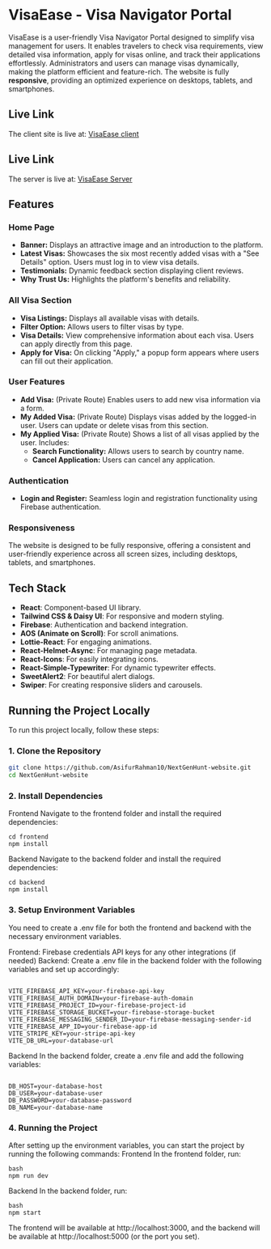 # VisaEase - Visa Navigator Portal

VisaEase is a user-friendly Visa Navigator Portal designed to simplify visa management for users. It enables travelers to check visa requirements, view detailed visa information, apply for visas online, and track their applications effortlessly. Administrators and users can manage visas dynamically, making the platform efficient and feature-rich. The website is fully **responsive**, providing an optimized experience on desktops, tablets, and smartphones.

## Live Link

The client site is live at: [VisaEase client](https://visaease-web.netlify.app/)

## Live Link

The server is live at: [VisaEase Server](https://visa-ease-server-one.vercel.app/)

## Features

### Home Page

- **Banner:** Displays an attractive image and an introduction to the platform.
- **Latest Visas:** Showcases the six most recently added visas with a "See Details" option. Users must log in to view visa details.
- **Testimonials:** Dynamic feedback section displaying client reviews.
- **Why Trust Us:** Highlights the platform's benefits and reliability.

### All Visa Section

- **Visa Listings:** Displays all available visas with details.
- **Filter Option:** Allows users to filter visas by type.
- **Visa Details:** View comprehensive information about each visa. Users can apply directly from this page.
- **Apply for Visa:** On clicking "Apply," a popup form appears where users can fill out their application.

### User Features

- **Add Visa:** (Private Route) Enables users to add new visa information via a form.
- **My Added Visa:** (Private Route) Displays visas added by the logged-in user. Users can update or delete visas from this section.
- **My Applied Visa:** (Private Route) Shows a list of all visas applied by the user. Includes:
  - **Search Functionality:** Allows users to search by country name.
  - **Cancel Application:** Users can cancel any application.

### Authentication

- **Login and Register:** Seamless login and registration functionality using Firebase authentication.

### Responsiveness

The website is designed to be fully responsive, offering a consistent and user-friendly experience across all screen sizes, including desktops, tablets, and smartphones.

## Tech Stack

- **React**: Component-based UI library.
- **Tailwind CSS & Daisy UI**: For responsive and modern styling.
- **Firebase**: Authentication and backend integration.
- **AOS (Animate on Scroll)**: For scroll animations.
- **Lottie-React**: For engaging animations.
- **React-Helmet-Async**: For managing page metadata.
- **React-Icons**: For easily integrating icons.
- **React-Simple-Typewriter**: For dynamic typewriter effects.
- **SweetAlert2**: For beautiful alert dialogs.
- **Swiper**: For creating responsive sliders and carousels.

## Running the Project Locally

To run this project locally, follow these steps:

### 1. Clone the Repository

```bash
git clone https://github.com/AsifurRahman10/NextGenHunt-website.git
cd NextGenHunt-website
```

### 2. Install Dependencies

Frontend
Navigate to the frontend folder and install the required dependencies:

```
cd frontend
npm install
```

Backend
Navigate to the backend folder and install the required dependencies:

```
cd backend
npm install
```

### 3. Setup Environment Variables

You need to create a .env file for both the frontend and backend with the necessary environment variables.

Frontend:
Firebase credentials
API keys for any other integrations (if needed)
Backend:
Create a .env file in the backend folder with the following variables and set up accordingly:

```

VITE_FIREBASE_API_KEY=your-firebase-api-key
VITE_FIREBASE_AUTH_DOMAIN=your-firebase-auth-domain
VITE_FIREBASE_PROJECT_ID=your-firebase-project-id
VITE_FIREBASE_STORAGE_BUCKET=your-firebase-storage-bucket
VITE_FIREBASE_MESSAGING_SENDER_ID=your-firebase-messaging-sender-id
VITE_FIREBASE_APP_ID=your-firebase-app-id
VITE_STRIPE_KEY=your-stripe-api-key
VITE_DB_URL=your-database-url

```

Backend
In the backend folder, create a .env file and add the following variables:

```

DB_HOST=your-database-host
DB_USER=your-database-user
DB_PASSWORD=your-database-password
DB_NAME=your-database-name

```

### 4. Running the Project

After setting up the environment variables, you can start the project by running the following commands:
Frontend
In the frontend folder, run:

```
bash
npm run dev
```

Backend
In the backend folder, run:

```
bash
npm start
```

The frontend will be available at http://localhost:3000, and the backend will be available at http://localhost:5000 (or the port you set).
